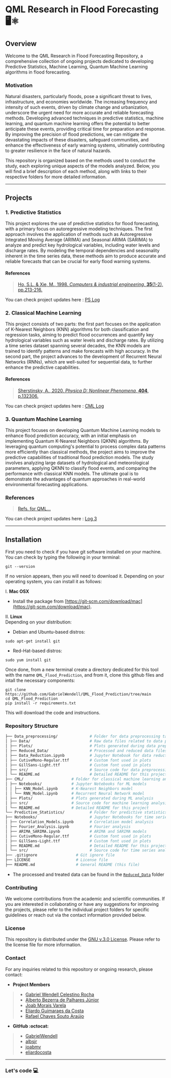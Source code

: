 # QML Research in Flood Forecasting 🖥️⚛️
## Overview
Welcome to the QML Research in Flood Forecasting Repository, a comprehensive collection of ongoing projects dedicated to developing Predictive Statistics, Machine Learning, Quantum Machine Learning algorithms in flood forecasting.

### Motivation
Natural disasters, particularly floods, pose a significant threat to lives, infrastructure, and economies worldwide. The increasing frequency and intensity of such events, driven by climate change and urbanization, underscore the urgent need for more accurate and reliable forecasting methods. Developing advanced techniques in predictive statistics, machine learning, and quantum machine learning offers the potential to better anticipate these events, providing critical time for preparation and response. By improving the precision of flood predictions, we can mitigate the devastating impacts of these disasters, safeguard communities, and enhance the effectiveness of early warning systems, ultimately contributing to greater resilience in the face of natural hazards.

This repository is organized based on the methods used to conduct the study, each exploring unique aspects of the models analyzed. Below, you will find a brief description of each method, along with links to their respective folders for more detailed information.

---

## Projects
### 1. Predictive Statistics
This project explores the use of predictive statistics for flood forecasting, with a primary focus on autoregressive modeling techniques. The first approach involves the application of methods such as Autoregressive Integrated Moving Average (ARIMA) and Seasonal ARIMA (SARIMA) to analyze and predict key hydrological variables, including water levels and discharge rates. By modeling the temporal dependencies and seasonality inherent in the time series data, these methods aim to produce accurate and reliable forecasts that can be crucial for early flood warning systems.


#### References
> [Ho, S.L. & Xie, M., 1998. *Computers & industrial engineering*, **35**(1-2), pp.213-216.](https://www.sciencedirect.com/science/article/abs/pii/S0360835298000667)

You can check project updates here : [PS Log](https://github.com/GabrielWendell/Cepheids_Projects/blob/main/Project_1/README.md)


### 2. Classical Machine Learning
This project consists of two parts: the first part focuses on the application of K-Nearest Neighbors (KNN) algorithms for both classification and regression tasks, aiming to predict flood occurrences and quantify key hydrological variables such as water levels and discharge rates. By utilizing a time series dataset spanning several decades, the KNN models are trained to identify patterns and make forecasts with high accuracy. In the second part, the project advances to the development of Recurrent Neural Networks (RNNs), which are well-suited for sequential data, to further enhance the predictive capabilities.

#### References
> [Sherstinsky, A., 2020. *Physica D: Nonlinear Phenomena*, **404**, p.132306.](https://www.sciencedirect.com/science/article/pii/S0167278919305974?casa_token=MfYQf8rsvmMAAAAA:pXVCO-ry4R0Oj_vLaJ541uyI6dcbQ7VTsAyc_elwYzqZDtFzWBBMB3nUsCbmeyuwNXnYjnyk8yQt)

You can check project updates here : [CML Log](https://github.com/GabrielWendell/QML_Flood_Prediction/blob/main/CML/README.md)


### 3. Quantum Machine Learning
This project focuses on developing Quantum Machine Learning models to enhance flood prediction accuracy, with an initial emphasis on implementing Quantum K-Nearest Neighbors (QKNN) algorithms. By leveraging quantum computing's potential to process complex data patterns more efficiently than classical methods, the project aims to improve the predictive capabilities of traditional flood prediction models. The study involves analyzing large datasets of hydrological and meteorological parameters, applying QKNN to classify flood events, and comparing the performance with classical KNN models. The ultimate goal is to demonstrate the advantages of quantum approaches in real-world environmental forecasting applications.

### References
> [Refs. for QML...]()

You can check project updates here : [Log 3](https://github.com/GabrielWendell/Cepheids_Projects/blob/main/Project_2/log_project2.md)


---

## Installation
First you need to check if you have git software installed on your machine. You can check by typing the following in your terminal:
```terminal
git --version
```

If no version appears, then you will need to download it. Depending on your operating system, you can install it as follows:

I. **Mac OSX**
- Install the package from [https://git-scm.com/download/mac](https://git-scm.com/download/mac).

II. **Linux** \
Depending on your distribution:
   
- Debian and Ubuntu-based distros:
```terminal
sudo apt-get install git
```
- Red-Hat-based distros:
```terminal
sudo yum install git
```

Once done, from a new terminal create a directory dedicated for this tool with the name `QML_Flood_Prediction`, and from it, clone this github files and intall the necessary components:
```
git clone https://github.com/GabrielWendell/QML_Flood_Prediction/tree/main
cd QML_Flood_Prediction
pip install -r requirements.txt
```
This will download the code and instructions.


### Repository Structure
```bash
├── Data_preprocessing/              # Folder for data preprocessing tasks
│ ├── Data/                          # Raw data files related to data preprocessing
│ ├── Plots/                         # Plots generated during data preprocessing
│ ├── Reduced_Data/                  # Processed and reduced data files
│ ├── Data_Reduction.ipynb           # Jupyter Notebook for data reduction
│ ├── CutiveMono-Regular.ttf         # Custom font used in plots
│ ├── GillSans-Light.ttf             # Custom font used in plots
│ ├── src/                           # Source code for data preprocessing
│ └── README.md                      # Detailed README for this project
├── CML/                     # Folder for classical machine learning analysis
│ ├── Notebooks/             # Jupyter Notebooks for ML models
│ │ ├── KNN_Model.ipynb      # K-Nearest Neighbors model
│ │ └── RNN_Model.ipynb      # Recurrent Neural Network model
│ ├── Plots/                 # Plots generated during ML analysis
│ ├── src/                   # Source code for machine learning analysis
│ └── README.md              # Detailed README for this project
└── Predictive_Statistics/           # Folder for predictive statistics analysis
├── Notebooks/                       # Jupyter Notebooks for time series models
│ ├── Correlation_Models.ipynb       # Correlation model analysis
│ ├── Fourier_Analysis.ipynb         # Fourier analysis
│ ├── ARIMA_SARIMA.ipynb             # ARIMA and SARIMA models
│ ├── CutiveMono-Regular.ttf         # Custom font used in plots
│ ├── GillSans-Light.ttf             # Custom font used in plots
│ ├── README.md                      # Detailed README for this project
│ └── src/                           # Source code for time series analysis
├── .gitignore                 # Git ignore file
├── LICENSE                    # License file
├── README.md                  # General README (this file)
```

- The processed and treated data can be found in the [`Reduced_Data`](https://github.com/GabrielWendell/QML_Flood_Prediction/tree/main/Data_Preprocessing/Reduced_Data) folder

### Contributing
We welcome contributions from the academic and scientific communities. If you are interested in collaborating or have any suggestions for improving the projects, please refer to the individual project folders for specific guidelines or reach out via the contact information provided below.

### License
This repository is distributed under the [GNU v.3.0 License](https://github.com/GabrielWendell/QML_Flood_Prediction/blob/main/LICENSE). Please refer to the license file for more information.

### Contact
For any inquiries related to this repository or ongoing research, please contact:
- **Project Members**
> - [Gabriel Wendell Celestino Rocha](http://lattes.cnpq.br/0049111339899544)
> - [Alberto Bezerra de Palhares Júnior](http://lattes.cnpq.br/2817599222252879)
> - [Joab Morais Varela](http://lattes.cnpq.br/0545685854714310)
> - [Eliardo Guimaraes da Costa](https://scholar.google.com/citations?user=CJRHpW8AAAAJ&hl=en&oi=ao)
> - [Rafael Chaves Souto Araújo](https://scholar.google.com/citations?user=HhCom8wAAAAJ&hl=en&oi=sra)
- **GitHub :octocat:**
> - [GabrielWendell](https://github.com/GabrielWendell)
> - [albsjr](https://github.com/albsjr)
> - [joabmv](https://github.com/joabmv)
> - [eliardocosta](https://github.com/eliardocosta)

---

### Let's code 💻
